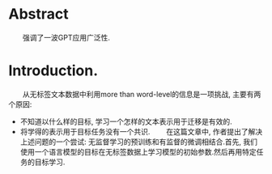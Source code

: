 # Abstract 
&emsp;&emsp;强调了一波GPT应用广泛性.

# Introduction.
&emsp;&emsp;从无标签文本数据中利用more than word-level的信息是一项挑战, 主要有两个原因:
- 不知道以什么样的目标, 学习一个怎样的文本表示用于迁移是有效的.
- 将学得的表示用于目标任务没有一个共识.
&emsp;&emsp;在这篇文章中, 作者提出了解决上述问题的一个尝试: 无监督学习的预训练和有监督的微调相结合.首先, 我们使用一个语言模型的目标在无标签数据上学习模型的初始参数.然后再用特定任务的目标学习.




